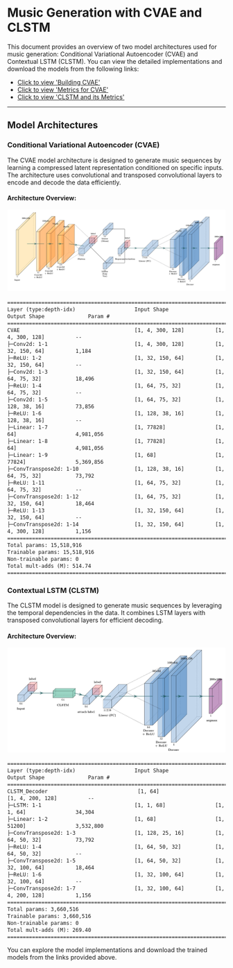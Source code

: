 # Music Generation with CVAE and CLSTM

This document provides an overview of two model architectures used for music generation: Conditional Variational Autoencoder (CVAE) and Contextual LSTM (CLSTM). You can view the detailed implementations and download the models from the following links:

- [Click to view 'Building CVAE'](https://www.kaggle.com/code/irohiwin/800-cvae-gen-music-1?scriptVersionId=222120120)
- [Click to view 'Metrics for CVAE'](https://www.kaggle.com/code/irohiwin/measure-uniqueness-of-generated-samples-cvae/)
- [Click to view 'CLSTM and its Metrics'](https://www.kaggle.com/code/irohiwin/600-clstm-decoder-gen-music-2)

---

## Model Architectures

### Conditional Variational Autoencoder (CVAE)

The CVAE model architecture is designed to generate music sequences by learning a compressed latent representation conditioned on specific inputs. The architecture uses convolutional and transposed convolutional layers to encode and decode the data efficiently.

#### Architecture Overview:

![CVAE Architecture](cvae.png)


```
===================================================================================================================
Layer (type:depth-idx)                   Input Shape               Output Shape              Param #
===================================================================================================================
CVAE                                     [1, 4, 300, 128]          [1, 4, 300, 128]          --
├─Conv2d: 1-1                            [1, 4, 300, 128]          [1, 32, 150, 64]          1,184
├─ReLU: 1-2                              [1, 32, 150, 64]          [1, 32, 150, 64]          --
├─Conv2d: 1-3                            [1, 32, 150, 64]          [1, 64, 75, 32]           18,496
├─ReLU: 1-4                              [1, 64, 75, 32]           [1, 64, 75, 32]           --
├─Conv2d: 1-5                            [1, 64, 75, 32]           [1, 128, 38, 16]          73,856
├─ReLU: 1-6                              [1, 128, 38, 16]          [1, 128, 38, 16]          --
├─Linear: 1-7                            [1, 77828]                [1, 64]                   4,981,056
├─Linear: 1-8                            [1, 77828]                [1, 64]                   4,981,056
├─Linear: 1-9                            [1, 68]                   [1, 77824]                5,369,856
├─ConvTranspose2d: 1-10                  [1, 128, 38, 16]          [1, 64, 75, 32]           73,792
├─ReLU: 1-11                             [1, 64, 75, 32]           [1, 64, 75, 32]           --
├─ConvTranspose2d: 1-12                  [1, 64, 75, 32]           [1, 32, 150, 64]          18,464
├─ReLU: 1-13                             [1, 32, 150, 64]          [1, 32, 150, 64]          --
├─ConvTranspose2d: 1-14                  [1, 32, 150, 64]          [1, 4, 300, 128]          1,156
===================================================================================================================
Total params: 15,518,916
Trainable params: 15,518,916
Non-trainable params: 0
Total mult-adds (M): 514.74
===================================================================================================================
```

### Contextual LSTM (CLSTM)

The CLSTM model is designed to generate music sequences by leveraging the temporal dependencies in the data. It combines LSTM layers with transposed convolutional layers for efficient decoding.

#### Architecture Overview:


![CLSTM Architecture](clstm_decoder.png)

```
===================================================================================================================
Layer (type:depth-idx)                   Input Shape               Output Shape              Param #
===================================================================================================================
CLSTM_Decoder                             [1, 64]                   [1, 4, 200, 128]          --
├─LSTM: 1-1                              [1, 1, 68]                [1, 1, 64]                34,304
├─Linear: 1-2                            [1, 68]                   [1, 51200]                3,532,800
├─ConvTranspose2d: 1-3                   [1, 128, 25, 16]          [1, 64, 50, 32]           73,792
├─ReLU: 1-4                              [1, 64, 50, 32]           [1, 64, 50, 32]           --
├─ConvTranspose2d: 1-5                   [1, 64, 50, 32]           [1, 32, 100, 64]          18,464
├─ReLU: 1-6                              [1, 32, 100, 64]          [1, 32, 100, 64]          --
├─ConvTranspose2d: 1-7                   [1, 32, 100, 64]          [1, 4, 200, 128]          1,156
===================================================================================================================
Total params: 3,660,516
Trainable params: 3,660,516
Non-trainable params: 0
Total mult-adds (M): 269.40
===================================================================================================================
```

You can explore the model implementations and download the trained models from the links provided above.

